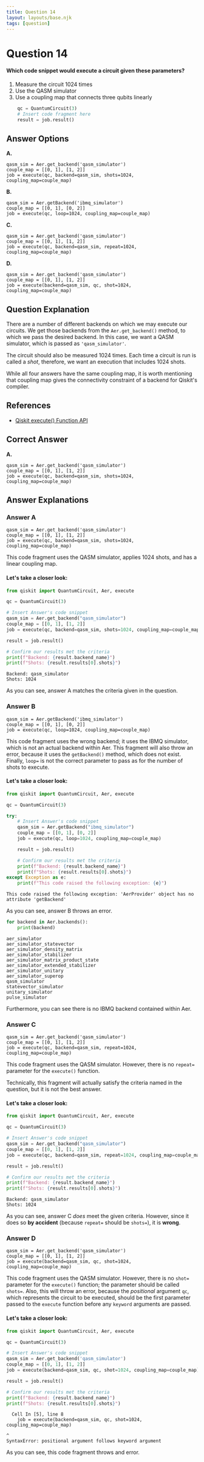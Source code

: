 ```yaml
---
title: Question 14
layout: layouts/base.njk
tags: [question]
---
```

# Question 14

#### Which code snippet would execute a circuit given these parameters?

1. Measure the circuit 1024 times
2. Use the QASM simulator
3. Use a coupling map that connects three qubits linearly

```python
    qc = QuantumCircuit(3)
    # Insert code fragment here
    result = job.result()
```

## Answer Options

**A.**

    qasm_sim = Aer.get_backend('qasm_simulator')
    couple_map = [[0, 1], [1, 2]]
    job = execute(qc, backend=qasm_sim, shots=1024, coupling_map=couple_map)
**B.**

    qasm_sim = Aer.getBackend('ibmq_simulator')
    couple_map = [[0, 1], [0, 2]]
    job = execute(qc, loop=1024, coupling_map=couple_map)
**C.**
    
    qasm_sim = Aer.get_backend('qasm_simulator')
    couple_map = [[0, 1], [1, 2]]
    job = execute(qc, backend=qasm_sim, repeat=1024, coupling_map=couple_map)
**D.**

    qasm_sim = Aer.get_backend('qasm_simulator')
    couple_map = [[0, 1], [1, 2]]
    job = execute(backend=qasm_sim, qc, shot=1024, coupling_map=couple_map)

## Question Explanation

There are a number of different backends on which we may execute our circuits.
We get those backends from the `Aer.get_backend()` method, to which we pass the desired backend.
In this case, we want a QASM simulator, which is passed as `'qasm_simulator'`.

The circuit should also be measured 1024 times.
Each time a circuit is run is called a *shot*, therefore, we want an execution that includes 1024 shots.

While all four answers have the same coupling map, it is worth mentioning that coupling map gives the connectivity constraint of a backend for Qiskit's compiler.

## References

* [Qiskit execute() Function API](https://qiskit.org/documentation/apidoc/execute.html?highlight=execute#qiskit.execute_function.execute)

## Correct Answer

**A.**

    qasm_sim = Aer.get_backend('qasm_simulator')
    couple_map = [[0, 1], [1, 2]]
    job = execute(qc, backend=qasm_sim, shots=1024, coupling_map=couple_map)

## Answer Explanations

### Answer A

`qasm_sim = Aer.get_backend('qasm_simulator')`  
`couple_map = [[0, 1], [1, 2]]`  
`job = execute(qc, backend=qasm_sim, shots=1024, coupling_map=couple_map)`  

This code fragment uses the QASM simulator, applies 1024 shots, and has a linear coupling map.

#### Let's take a closer look:


```python
from qiskit import QuantumCircuit, Aer, execute

qc = QuantumCircuit(3)

# Insert Answer's code snippet
qasm_sim = Aer.get_backend("qasm_simulator")
couple_map = [[0, 1], [1, 2]]
job = execute(qc, backend=qasm_sim, shots=1024, coupling_map=couple_map)

result = job.result()

# Confirm our results met the criteria
print(f"Backend: {result.backend_name}")
print(f"Shots: {result.results[0].shots}")
```

    Backend: qasm_simulator
    Shots: 1024


As you can see, answer A matches the criteria given in the question.

### Answer B

`qasm_sim = Aer.getBackend('ibmq_simulator')`  
`couple_map = [[0, 1], [0, 2]]`  
`job = execute(qc, loop=1024, coupling_map=couple_map)`

This code fragment uses the wrong backend; it uses the IBMQ simulator, which is not an actual backend within Aer.
This fragment will also throw an error, because it uses the `getBackend()` method, which does not exist.
Finally, `loop=` is not the correct parameter to pass as for the number of shots to execute.

#### Let's take a closer look:


```python
from qiskit import QuantumCircuit, Aer, execute

qc = QuantumCircuit(3)

try:
    # Insert Answer's code snippet
    qasm_sim = Aer.getBackend("ibmq_simulator")
    couple_map = [[0, 1], [0, 2]]
    job = execute(qc, loop=1024, coupling_map=couple_map)

    result = job.result()

    # Confirm our results met the criteria
    print(f"Backend: {result.backend_name}")
    print(f"Shots: {result.results[0].shots}")
except Exception as e:
    print(f"This code raised the following exception: {e}")
```

    This code raised the following exception: 'AerProvider' object has no attribute 'getBackend'


As you can see, answer B throws an error.


```python
for backend in Aer.backends():
    print(backend)
```

    aer_simulator
    aer_simulator_statevector
    aer_simulator_density_matrix
    aer_simulator_stabilizer
    aer_simulator_matrix_product_state
    aer_simulator_extended_stabilizer
    aer_simulator_unitary
    aer_simulator_superop
    qasm_simulator
    statevector_simulator
    unitary_simulator
    pulse_simulator


Furthermore, you can see there is no IBMQ backend contained within Aer.

### Answer C

`qasm_sim = Aer.get_backend('qasm_simulator')`  
`couple_map = [[0, 1], [1, 2]]`  
`job = execute(qc, backend=qasm_sim, repeat=1024, coupling_map=couple_map)`  

This code fragment uses the QASM simulator.
However, there is no `repeat=` parameter for the `execute()` function.

Technically, this fragment will actually satisfy the criteria named in the question, but it is not the best answer.

#### Let's take a closer look:


```python
from qiskit import QuantumCircuit, Aer, execute

qc = QuantumCircuit(3)

# Insert Answer's code snippet
qasm_sim = Aer.get_backend("qasm_simulator")
couple_map = [[0, 1], [1, 2]]
job = execute(qc, backend=qasm_sim, repeat=1024, coupling_map=couple_map)

result = job.result()

# Confirm our results met the criteria
print(f"Backend: {result.backend_name}")
print(f"Shots: {result.results[0].shots}")
```

    Backend: qasm_simulator
    Shots: 1024


As you can see, answer C _does_ meet the given criteria.
However, since it does so __by accident__ (because `repeat=` should be `shots=`), it is __wrong__.

### Answer D

`qasm_sim = Aer.get_backend('qasm_simulator')`  
`couple_map = [[0, 1], [1, 2]]`  
`job = execute(backend=qasm_sim, qc, shot=1024, coupling_map=couple_map)`  

This code fragment uses the QASM simulator.
However, there is no `shot=` parameter for the `execute()` function; the parameter should be called `shots=`.
Also, this will throw an error, because the *positional* argument `qc`, which represents the circuit to be executed, should be the first parameter passed to the `execute` function before any `keyword` arguments are passed.

#### Let's take a closer look:


```python
from qiskit import QuantumCircuit, Aer, execute

qc = QuantumCircuit(3)

# Insert Answer's code snippet
qasm_sim = Aer.get_backend('qasm_simulator')
couple_map = [[0, 1], [1, 2]]
job = execute(backend=qasm_sim, qc, shot=1024, coupling_map=couple_map)

result = job.result()

# Confirm our results met the criteria
print(f"Backend: {result.backend_name}")
print(f"Shots: {result.results[0].shots}")
```


      Cell In [5], line 8
        job = execute(backend=qasm_sim, qc, shot=1024, coupling_map=couple_map)
                                                                              ^
    SyntaxError: positional argument follows keyword argument



As you can see, this code fragment throws and error.
